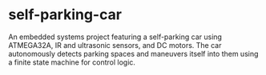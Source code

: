 # self-parking-car
An embedded systems project featuring a self-parking car using ATMEGA32A, IR and ultrasonic sensors, and DC motors. The car autonomously detects parking spaces and maneuvers itself into them using a finite state machine for control logic.
